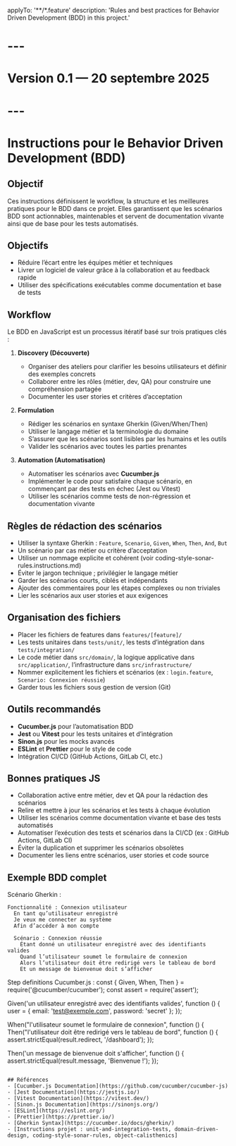 applyTo: '**/*.feature'
description: 'Rules and best practices for Behavior Driven Development (BDD) in this project.'
# ---
# Version 0.1 — 20 septembre 2025
# ---

# Instructions pour le Behavior Driven Development (BDD)

## Objectif
Ces instructions définissent le workflow, la structure et les meilleures pratiques pour le BDD dans ce projet. Elles garantissent que les scénarios BDD sont actionnables, maintenables et servent de documentation vivante ainsi que de base pour les tests automatisés.

## Objectifs
- Réduire l’écart entre les équipes métier et techniques
- Livrer un logiciel de valeur grâce à la collaboration et au feedback rapide
- Utiliser des spécifications exécutables comme documentation et base de tests

## Workflow
Le BDD en JavaScript est un processus itératif basé sur trois pratiques clés :

1. **Discovery (Découverte)**
   - Organiser des ateliers pour clarifier les besoins utilisateurs et définir des exemples concrets
   - Collaborer entre les rôles (métier, dev, QA) pour construire une compréhension partagée
   - Documenter les user stories et critères d’acceptation

2. **Formulation**
   - Rédiger les scénarios en syntaxe Gherkin (Given/When/Then)
   - Utiliser le langage métier et la terminologie du domaine
   - S’assurer que les scénarios sont lisibles par les humains et les outils
   - Valider les scénarios avec toutes les parties prenantes

3. **Automation (Automatisation)**
   - Automatiser les scénarios avec **Cucumber.js**
   - Implémenter le code pour satisfaire chaque scénario, en commençant par des tests en échec (Jest ou Vitest)
   - Utiliser les scénarios comme tests de non-régression et documentation vivante

## Règles de rédaction des scénarios
- Utiliser la syntaxe Gherkin : `Feature`, `Scenario`, `Given`, `When`, `Then`, `And`, `But`
- Un scénario par cas métier ou critère d’acceptation
- Utiliser un nommage explicite et cohérent (voir coding-style-sonar-rules.instructions.md)
- Éviter le jargon technique ; privilégier le langage métier
- Garder les scénarios courts, ciblés et indépendants
- Ajouter des commentaires pour les étapes complexes ou non triviales
- Lier les scénarios aux user stories et aux exigences

## Organisation des fichiers
- Placer les fichiers de features dans `features/[feature]/`
- Les tests unitaires dans `tests/unit/`, les tests d’intégration dans `tests/integration/`
- Le code métier dans `src/domain/`, la logique applicative dans `src/application/`, l’infrastructure dans `src/infrastructure/`
- Nommer explicitement les fichiers et scénarios (ex : `login.feature`, `Scenario: Connexion réussie`)
- Garder tous les fichiers sous gestion de version (Git)

## Outils recommandés
- **Cucumber.js** pour l’automatisation BDD
- **Jest** ou **Vitest** pour les tests unitaires et d’intégration
- **Sinon.js** pour les mocks avancés
- **ESLint** et **Prettier** pour le style de code
- Intégration CI/CD (GitHub Actions, GitLab CI, etc.)

## Bonnes pratiques JS
- Collaboration active entre métier, dev et QA pour la rédaction des scénarios
- Relire et mettre à jour les scénarios et les tests à chaque évolution
- Utiliser les scénarios comme documentation vivante et base des tests automatisés
- Automatiser l’exécution des tests et scénarios dans la CI/CD (ex : GitHub Actions, GitLab CI)
- Éviter la duplication et supprimer les scénarios obsolètes
- Documenter les liens entre scénarios, user stories et code source

## Exemple BDD complet

Scénario Gherkin :
```gherkin
Fonctionnalité : Connexion utilisateur
  En tant qu’utilisateur enregistré
  Je veux me connecter au système
  Afin d’accéder à mon compte

  Scénario : Connexion réussie
    Étant donné un utilisateur enregistré avec des identifiants valides
    Quand l’utilisateur soumet le formulaire de connexion
    Alors l’utilisateur doit être redirigé vers le tableau de bord
    Et un message de bienvenue doit s’afficher
```

Step definitions Cucumber.js :
const { Given, When, Then } = require('@cucumber/cucumber');
const assert = require('assert');


Given('un utilisateur enregistré avec des identifiants valides', function () {
  user = { email: 'test@exemple.com', password: 'secret' };
});

When("l'utilisateur soumet le formulaire de connexion", function () {
Then("l'utilisateur doit être redirigé vers le tableau de bord", function () {
  assert.strictEqual(result.redirect, '/dashboard');
});

Then('un message de bienvenue doit s\'afficher', function () {
  assert.strictEqual(result.message, 'Bienvenue !');
});
```

## Références
- [Cucumber.js Documentation](https://github.com/cucumber/cucumber-js)
- [Jest Documentation](https://jestjs.io/)
- [Vitest Documentation](https://vitest.dev/)
- [Sinon.js Documentation](https://sinonjs.org/)
- [ESLint](https://eslint.org/)
- [Prettier](https://prettier.io/)
- [Gherkin Syntax](https://cucumber.io/docs/gherkin/)
- [Instructions projet : unit-and-integration-tests, domain-driven-design, coding-style-sonar-rules, object-calisthenics]
